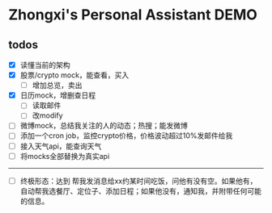 # Zhongxi's Personal Assistant DEMO

## todos
- [x] 读懂当前的架构
- [x] 股票/crypto mock，能查看，买入
  - [ ] 增加总览，卖出
- [x] 日历mock，增删查日程
  - [ ] 读取邮件
  - [ ] 改modify
- [ ] 微博mock，总结我关注的人的动态；热搜；能发微博
- [ ] 添加一个cron job，监控crypto价格，价格波动超过10%发邮件给我
- [ ] 接入天气api，能查询天气
- [ ] 将mocks全部替换为真实api

---
- [ ] 终极形态：达到 帮我发消息给xx约某时间吃饭，问他有没有空。如果他有，自动帮我选餐厅、定位子、添加日程；如果他没有，通知我，并附带任何可能的信息。